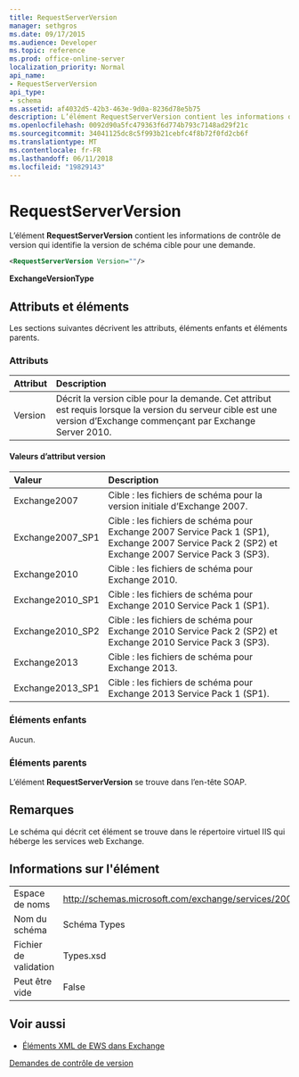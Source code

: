```yaml
---
title: RequestServerVersion
manager: sethgros
ms.date: 09/17/2015
ms.audience: Developer
ms.topic: reference
ms.prod: office-online-server
localization_priority: Normal
api_name:
- RequestServerVersion
api_type:
- schema
ms.assetid: af4032d5-42b3-463e-9d0a-8236d78e5b75
description: L’élément RequestServerVersion contient les informations de contrôle de version qui identifie la version de schéma cible pour une demande.
ms.openlocfilehash: 0092d90a5fc479363f6d774b793c7148ad29f21c
ms.sourcegitcommit: 34041125dc8c5f993b21cebfc4f8b72f0fd2cb6f
ms.translationtype: MT
ms.contentlocale: fr-FR
ms.lasthandoff: 06/11/2018
ms.locfileid: "19829143"
---
```

# <a name="requestserverversion"></a>RequestServerVersion

L’élément **RequestServerVersion** contient les informations de contrôle de version qui identifie la version de schéma cible pour une demande. 
  
```XML
<RequestServerVersion Version=""/>
```

 **ExchangeVersionType**
## <a name="attributes-and-elements"></a>Attributs et éléments

Les sections suivantes décrivent les attributs, éléments enfants et éléments parents.
  
### <a name="attributes"></a>Attributs

|**Attribut**|**Description**|
|:-----|:-----|
|Version  <br/> |Décrit la version cible pour la demande. Cet attribut est requis lorsque la version du serveur cible est une version d’Exchange commençant par Exchange Server 2010.  <br/> |
   
#### <a name="version-attribute-values"></a>Valeurs d’attribut version

|**Valeur**|**Description**|
|:-----|:-----|
|Exchange2007  <br/> |Cible : les fichiers de schéma pour la version initiale d’Exchange 2007.  <br/> |
|Exchange2007_SP1  <br/> |Cible : les fichiers de schéma pour Exchange 2007 Service Pack 1 (SP1), Exchange 2007 Service Pack 2 (SP2) et Exchange 2007 Service Pack 3 (SP3).  <br/> |
|Exchange2010  <br/> |Cible : les fichiers de schéma pour Exchange 2010.  <br/> |
|Exchange2010_SP1  <br/> |Cible : les fichiers de schéma pour Exchange 2010 Service Pack 1 (SP1).  <br/> |
|Exchange2010_SP2  <br/> |Cible : les fichiers de schéma pour Exchange 2010 Service Pack 2 (SP2) et Exchange 2010 Service Pack 3 (SP3).  <br/> |
|Exchange2013  <br/> |Cible : les fichiers de schéma pour Exchange 2013.  <br/> |
|Exchange2013_SP1  <br/> |Cible : les fichiers de schéma pour Exchange 2013 Service Pack 1 (SP1).  <br/> |
   
### <a name="child-elements"></a>Éléments enfants

Aucun.
  
### <a name="parent-elements"></a>Éléments parents

L’élément **RequestServerVersion** se trouve dans l’en-tête SOAP. 
  
## <a name="remarks"></a>Remarques

Le schéma qui décrit cet élément se trouve dans le répertoire virtuel IIS qui héberge les services web Exchange.
  
## <a name="element-information"></a>Informations sur l'élément

|||
|:-----|:-----|
|Espace de noms  <br/> |http://schemas.microsoft.com/exchange/services/2006/types  <br/> |
|Nom du schéma  <br/> |Schéma Types  <br/> |
|Fichier de validation  <br/> |Types.xsd  <br/> |
|Peut être vide  <br/> |False  <br/> |
   
## <a name="see-also"></a>Voir aussi



- [Éléments XML de EWS dans Exchange](ews-xml-elements-in-exchange.md)


[Demandes de contrôle de version](http://msdn.microsoft.com/library/76877b0a-d2e5-4c74-9295-7b445a41d46a%28Office.15%29.aspx)

